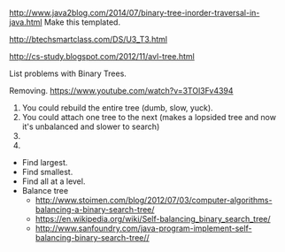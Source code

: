 http://www.java2blog.com/2014/07/binary-tree-inorder-traversal-in-java.html
Make this templated.

http://btechsmartclass.com/DS/U3_T3.html

http://cs-study.blogspot.com/2012/11/avl-tree.html

List problems with Binary Trees.

Removing.
https://www.youtube.com/watch?v=3TOl3Fv4394

1. You could rebuild the entire tree (dumb, slow, yuck).
1. You could attach one tree to the next (makes a lopsided tree and now it's unbalanced and slower to search)
1.
1.

* Find largest.
* Find smallest.
* Find all at a level.
* Balance tree
  * http://www.stoimen.com/blog/2012/07/03/computer-algorithms-balancing-a-binary-search-tree/
  * https://en.wikipedia.org/wiki/Self-balancing_binary_search_tree/
  * http://www.sanfoundry.com/java-program-implement-self-balancing-binary-search-tree//